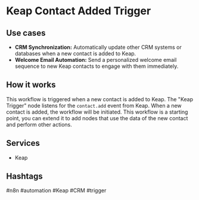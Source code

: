 # Keap Contact Added Trigger

## Use cases

*   **CRM Synchronization:** Automatically update other CRM systems or databases when a new contact is added to Keap.
*   **Welcome Email Automation:** Send a personalized welcome email sequence to new Keap contacts to engage with them immediately.

## How it works

This workflow is triggered when a new contact is added to Keap. The "Keap Trigger" node listens for the `contact.add` event from Keap.  When a new contact is added, the workflow will be initiated. This workflow is a starting point, you can extend it to add nodes that use the data of the new contact and perform other actions.

## Services

*   Keap

## Hashtags

#n8n #automation #Keap #CRM #trigger
